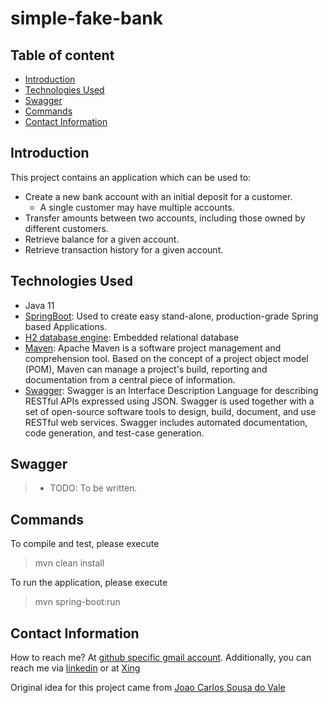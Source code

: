 # simple-fake-bank

## Table of content
- [Introduction](#introduction)
- [Technologies Used](#technologies-used)
- [Swagger](#swagger)
- [Commands](#commands)
- [Contact Information](#contact-information)

## Introduction

This project contains an application which can be used to:
- Create a new bank account with an initial deposit for a customer.
  - A single customer may have multiple accounts.
- Transfer amounts between two accounts, including those owned by different customers.
- Retrieve balance for a given account.
- Retrieve transaction history for a given account.

## Technologies Used

- Java 11
- [SpringBoot](https://start.spring.io/): Used to create easy stand-alone, production-grade Spring based Applications.
- [H2 database engine](https://www.h2database.com/html/main.html): Embedded relational database
- [Maven](https://maven.apache.org/): Apache Maven is a software project management and comprehension tool. Based on the concept of a project object model (POM), Maven can manage a project's build, reporting and documentation from a central piece of information.
- [Swagger](https://swagger.io/): Swagger is an Interface Description Language for describing RESTful APIs expressed using JSON. Swagger is used together with a set of open-source software tools to design, build, document, and use RESTful web services. Swagger includes automated documentation, code generation, and test-case generation.

## Swagger
> - TODO: To be written.

## Commands
To compile and test, please execute
> mvn clean install

To run the application, please execute
> mvn spring-boot:run

## Contact Information

How to reach me? At [github specific gmail account](syed.umer.ahmed.code@gmail.com). Additionally, you can reach me via [linkedin](https://www.linkedin.com/in/syed-umer-ahmed-a346a746/) or at [Xing](https://www.xing.com/profile/SyedUmer_Ahmed/cv)

Original idea for this project came from [Joao Carlos Sousa do Vale](https://github.com/jcarlosvale)



